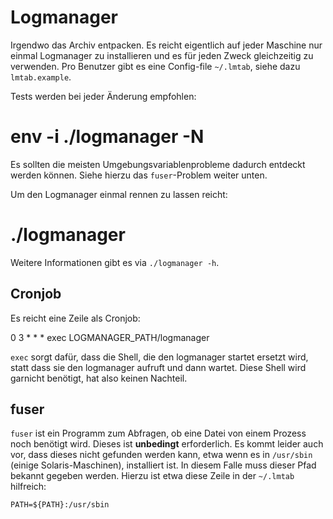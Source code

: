 Logmanager
==========

Irgendwo das Archiv entpacken.  Es reicht eigentlich auf jeder Maschine nur
einmal Logmanager zu installieren und es für jeden Zweck gleichzeitig zu
verwenden.
Pro Benutzer gibt es eine Config-file `~/.lmtab`,
siehe dazu `lmtab.example`.

Tests werden bei jeder Änderung empfohlen:

  # env -i ./logmanager -N

Es sollten die meisten Umgebungsvariablenprobleme dadurch entdeckt
werden können.  Siehe hierzu das `fuser`-Problem weiter unten.

Um den Logmanager einmal rennen zu lassen reicht:

  # ./logmanager

Weitere Informationen gibt es via `./logmanager -h`.

Cronjob
-------

Es reicht eine Zeile als Cronjob:

  0  3  *  *  * exec LOGMANAGER_PATH/logmanager

`exec` sorgt dafür,  dass die Shell,  die den logmanager startet ersetzt
wird,  statt dass sie den logmanager aufruft und dann wartet.
Diese Shell wird garnicht benötigt,  hat also keinen Nachteil.

fuser
-----

`fuser` ist ein Programm zum Abfragen,  ob eine Datei von einem Prozess
noch benötigt wird.  Dieses ist **unbedingt** erforderlich.
Es kommt leider auch vor,  dass dieses nicht gefunden werden kann,
etwa wenn es in `/usr/sbin` (einige Solaris-Maschinen),  installiert ist.
In diesem Falle muss dieser Pfad bekannt gegeben werden.
Hierzu ist etwa diese Zeile in der `~/.lmtab` hilfreich:

	PATH=${PATH}:/usr/sbin
